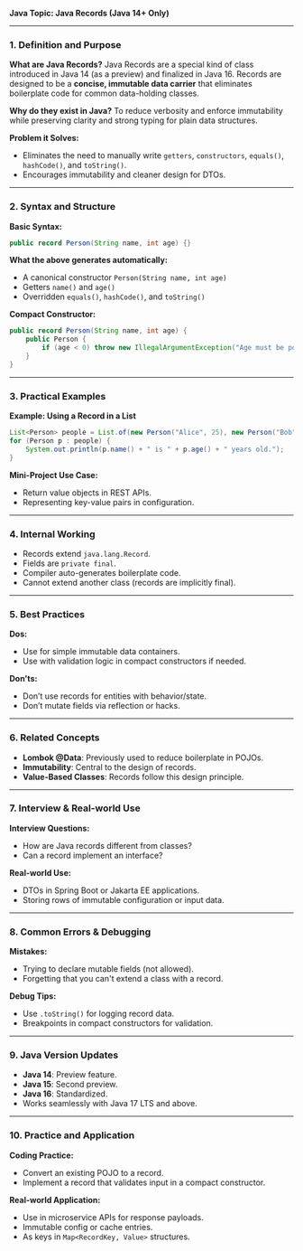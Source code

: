 **Java Topic: Java Records (Java 14+ Only)**

---

### 1. Definition and Purpose
**What are Java Records?**
Java Records are a special kind of class introduced in Java 14 (as a preview) and finalized in Java 16. Records are designed to be a **concise, immutable data carrier** that eliminates boilerplate code for common data-holding classes.

**Why do they exist in Java?**
To reduce verbosity and enforce immutability while preserving clarity and strong typing for plain data structures.

**Problem it Solves:**
- Eliminates the need to manually write `getters`, `constructors`, `equals()`, `hashCode()`, and `toString()`.
- Encourages immutability and cleaner design for DTOs.

---

### 2. Syntax and Structure
**Basic Syntax:**
```java
public record Person(String name, int age) {}
```

**What the above generates automatically:**
- A canonical constructor `Person(String name, int age)`
- Getters `name()` and `age()`
- Overridden `equals()`, `hashCode()`, and `toString()`

**Compact Constructor:**
```java
public record Person(String name, int age) {
    public Person {
        if (age < 0) throw new IllegalArgumentException("Age must be positive");
    }
}
```

---

### 3. Practical Examples
**Example: Using a Record in a List**
```java
List<Person> people = List.of(new Person("Alice", 25), new Person("Bob", 30));
for (Person p : people) {
    System.out.println(p.name() + " is " + p.age() + " years old.");
}
```

**Mini-Project Use Case:**
- Return value objects in REST APIs.
- Representing key-value pairs in configuration.

---

### 4. Internal Working
- Records extend `java.lang.Record`.
- Fields are `private final`.
- Compiler auto-generates boilerplate code.
- Cannot extend another class (records are implicitly final).

---

### 5. Best Practices
**Dos:**
- Use for simple immutable data containers.
- Use with validation logic in compact constructors if needed.

**Don'ts:**
- Don’t use records for entities with behavior/state.
- Don’t mutate fields via reflection or hacks.

---

### 6. Related Concepts
- **Lombok @Data**: Previously used to reduce boilerplate in POJOs.
- **Immutability**: Central to the design of records.
- **Value-Based Classes**: Records follow this design principle.

---

### 7. Interview & Real-world Use
**Interview Questions:**
- How are Java records different from classes?
- Can a record implement an interface?

**Real-world Use:**
- DTOs in Spring Boot or Jakarta EE applications.
- Storing rows of immutable configuration or input data.

---

### 8. Common Errors & Debugging
**Mistakes:**
- Trying to declare mutable fields (not allowed).
- Forgetting that you can't extend a class with a record.

**Debug Tips:**
- Use `.toString()` for logging record data.
- Breakpoints in compact constructors for validation.

---

### 9. Java Version Updates
- **Java 14**: Preview feature.
- **Java 15**: Second preview.
- **Java 16**: Standardized.
- Works seamlessly with Java 17 LTS and above.

---

### 10. Practice and Application
**Coding Practice:**
- Convert an existing POJO to a record.
- Implement a record that validates input in a compact constructor.

**Real-world Application:**
- Use in microservice APIs for response payloads.
- Immutable config or cache entries.
- As keys in `Map<RecordKey, Value>` structures.


